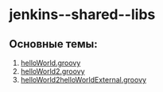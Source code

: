 # jenkins--shared--libs
## Основные темы:
1. [helloWorld.groovy](readme/helloWorld.groovy.md)
2. [helloWorld2.groovy](readme/helloWorld2.groovy.md)
3. [helloWorld2helloWorldExternal.groovy](readme/helloWorldExternal.groovy.md)





